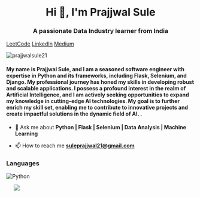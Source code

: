 <h1 align="center">Hi 👋, I'm Prajjwal Sule</h1>
<h3 align="center">A passionate Data Industry learner from India</h3>

[LeetCode](https://leetcode.com/suleprajjwal21/)
[LinkedIn](https://www.linkedin.com/in/prajjwal-sule/)
[Medium](https://medium.com/@iamsule21)
<p align="left"> <img src="https://komarev.com/ghpvc/?username=prajjwalsule21&label=Profile%20views&color=0e75b6&style=flat" alt="prajjwalsule21" /> </p>

#### My name is Prajjwal Sule, and I am a seasoned software engineer with expertise in Python and its frameworks, including Flask, Selenium, and Django. My professional journey has honed my skills in developing robust and scalable applications. I possess a profound interest in the realm of Artificial Intelligence, and I am actively seeking opportunities to expand my knowledge in cutting-edge AI technologies. My goal is to further enrich my skill set, enabling me to contribute to innovative projects and create impactful solutions in the dynamic field of AI. .

- 💬 Ask me about **Python | Flask | Selenium | Data Analysis | Machine Learning**

- 📫 How to reach me **suleprajjwal21@gmail.com**

### Languages

![Python](https://img.shields.io/badge/-Python-000?&logo=Python)


<a style="padding:20px"> <img src="https://github-readme-stats.vercel.app/api/top-langs/?username=prajjwalsule21&hide=SCSS,less,php&bg_color=DEG&langs_count=3"></a>
